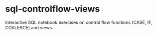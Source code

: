 # sql-controlflow-views
Interactive SQL notebook exercises on control flow functions (CASE, IF, COALESCE) and views.
